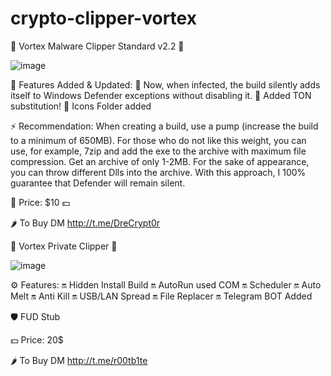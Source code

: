 # crypto-clipper-vortex
💠 Vortex Malware Clipper Standard v2.2 💠 

![image](https://github.com/r00tb1te/crypto-clipper-vortex/assets/171487024/75acd11e-66bb-4134-81d4-305dd89272da)

🔰 Features Added & Updated: 
🔺 Now, when infected, the build silently adds itself to Windows Defender exceptions without disabling it.
🔺 Added TON substitution!
🔺 Icons Folder added

⚡ Recommendation:
When creating a build, use a pump (increase the build to a minimum of 650MB). For those who do not like this weight, you can use, for example, 7zip and add the exe to the archive with maximum file compression. Get an archive of only 1-2MB. For the sake of appearance, you can throw different Dlls into the archive. With this approach, I 100% guarantee that Defender will remain silent.

 
🔹 Price: $10 💵
 

 
🌶 To Buy DM http://t.me/DreCrypt0r
 







💠 Vortex Private Clipper 💠

![image](https://github.com/r00tb1te/crypto-clipper-vortex/assets/171487024/c1ab6ebf-b955-4c77-9cce-728dd82e1394)

⚙️ Features:
🔛 Hidden Install Build
🔛 AutoRun used COM
🔛 Scheduler
🔛 Auto Melt
🔛 Anti Kill
🔛 USB/LAN Spread
🔛 File Replacer
🔛 Telegram BOT Added

🛡 FUD Stub

💵 Price: 20$

🌶 To Buy DM http://t.me/r00tb1te
